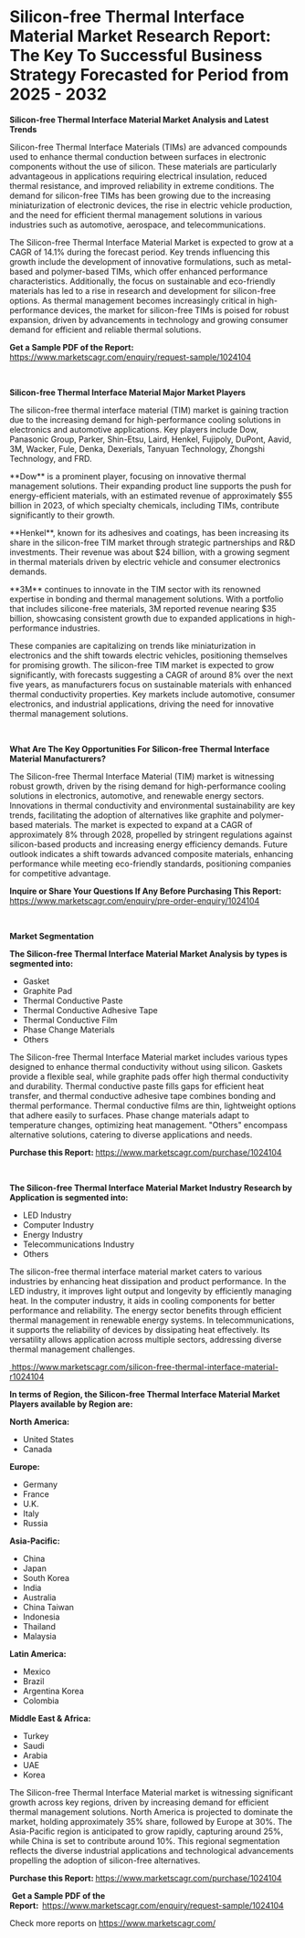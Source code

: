 <p><h1>Silicon-free Thermal Interface Material Market Research Report: The Key To Successful Business Strategy Forecasted for Period from 2025 - 2032</h1></p><p><strong>Silicon-free Thermal Interface Material Market Analysis and Latest Trends</strong></p>
<p><p>Silicon-free Thermal Interface Materials (TIMs) are advanced compounds used to enhance thermal conduction between surfaces in electronic components without the use of silicon. These materials are particularly advantageous in applications requiring electrical insulation, reduced thermal resistance, and improved reliability in extreme conditions. The demand for silicon-free TIMs has been growing due to the increasing miniaturization of electronic devices, the rise in electric vehicle production, and the need for efficient thermal management solutions in various industries such as automotive, aerospace, and telecommunications.</p><p>The Silicon-free Thermal Interface Material Market is expected to grow at a CAGR of 14.1% during the forecast period. Key trends influencing this growth include the development of innovative formulations, such as metal-based and polymer-based TIMs, which offer enhanced performance characteristics. Additionally, the focus on sustainable and eco-friendly materials has led to a rise in research and development for silicon-free options. As thermal management becomes increasingly critical in high-performance devices, the market for silicon-free TIMs is poised for robust expansion, driven by advancements in technology and growing consumer demand for efficient and reliable thermal solutions.</p></p>
<p><strong>Get a Sample PDF of the Report:&nbsp;</strong> <a href="https://www.marketscagr.com/enquiry/request-sample/1024104?utm_campaign=2107&utm_medium=2&utm_source=Github&utm_content=ia&utm_term=12022025&utm_id=silicon-free-thermal-interface-material">https://www.marketscagr.com/enquiry/request-sample/1024104</a></p>
<p>&nbsp;</p>
<p><strong>Silicon-free Thermal Interface Material Major Market Players</strong></p>
<p><p>The silicon-free thermal interface material (TIM) market is gaining traction due to the increasing demand for high-performance cooling solutions in electronics and automotive applications. Key players include Dow, Panasonic Group, Parker, Shin-Etsu, Laird, Henkel, Fujipoly, DuPont, Aavid, 3M, Wacker, Fule, Denka, Dexerials, Tanyuan Technology, Zhongshi Technology, and FRD.</p><p>**Dow** is a prominent player, focusing on innovative thermal management solutions. Their expanding product line supports the push for energy-efficient materials, with an estimated revenue of approximately $55 billion in 2023, of which specialty chemicals, including TIMs, contribute significantly to their growth.</p><p>**Henkel**, known for its adhesives and coatings, has been increasing its share in the silicon-free TIM market through strategic partnerships and R&D investments. Their revenue was about $24 billion, with a growing segment in thermal materials driven by electric vehicle and consumer electronics demands.</p><p>**3M** continues to innovate in the TIM sector with its renowned expertise in bonding and thermal management solutions. With a portfolio that includes silicone-free materials, 3M reported revenue nearing $35 billion, showcasing consistent growth due to expanded applications in high-performance industries.</p><p>These companies are capitalizing on trends like miniaturization in electronics and the shift towards electric vehicles, positioning themselves for promising growth. The silicon-free TIM market is expected to grow significantly, with forecasts suggesting a CAGR of around 8% over the next five years, as manufacturers focus on sustainable materials with enhanced thermal conductivity properties. Key markets include automotive, consumer electronics, and industrial applications, driving the need for innovative thermal management solutions.</p></p>
<p>&nbsp;</p>
<p><strong>What Are The Key Opportunities For Silicon-free Thermal Interface Material Manufacturers?</strong></p>
<p><p>The Silicon-free Thermal Interface Material (TIM) market is witnessing robust growth, driven by the rising demand for high-performance cooling solutions in electronics, automotive, and renewable energy sectors. Innovations in thermal conductivity and environmental sustainability are key trends, facilitating the adoption of alternatives like graphite and polymer-based materials. The market is expected to expand at a CAGR of approximately 8% through 2028, propelled by stringent regulations against silicon-based products and increasing energy efficiency demands. Future outlook indicates a shift towards advanced composite materials, enhancing performance while meeting eco-friendly standards, positioning companies for competitive advantage.</p></p>
<p><strong>Inquire or Share Your Questions If Any Before Purchasing This Report:</strong> <a href="https://www.marketscagr.com/enquiry/pre-order-enquiry/1024104?utm_campaign=2107&utm_medium=2&utm_source=Github&utm_content=ia&utm_term=12022025&utm_id=silicon-free-thermal-interface-material">https://www.marketscagr.com/enquiry/pre-order-enquiry/1024104</a></p>
<p>&nbsp;</p>
<p><strong>Market Segmentation</strong></p>
<p><strong>The Silicon-free Thermal Interface Material Market Analysis by types is segmented into:</strong></p>
<p><ul><li>Gasket</li><li>Graphite Pad</li><li>Thermal Conductive Paste</li><li>Thermal Conductive Adhesive Tape</li><li>Thermal Conductive Film</li><li>Phase Change Materials</li><li>Others</li></ul></p>
<p><p>The Silicon-free Thermal Interface Material market includes various types designed to enhance thermal conductivity without using silicon. Gaskets provide a flexible seal, while graphite pads offer high thermal conductivity and durability. Thermal conductive paste fills gaps for efficient heat transfer, and thermal conductive adhesive tape combines bonding and thermal performance. Thermal conductive films are thin, lightweight options that adhere easily to surfaces. Phase change materials adapt to temperature changes, optimizing heat management. "Others" encompass alternative solutions, catering to diverse applications and needs.</p></p>
<p><strong>Purchase this Report:&nbsp;</strong><a href="https://www.marketscagr.com/purchase/1024104?utm_campaign=2107&utm_medium=2&utm_source=Github&utm_content=ia&utm_term=12022025&utm_id=silicon-free-thermal-interface-material">https://www.marketscagr.com/purchase/1024104</a></p>
<p>&nbsp;</p>
<p><strong>The Silicon-free Thermal Interface Material Market Industry Research by Application is segmented into:</strong></p>
<p><ul><li>LED Industry</li><li>Computer Industry</li><li>Energy Industry</li><li>Telecommunications Industry</li><li>Others</li></ul></p>
<p><p>The silicon-free thermal interface material market caters to various industries by enhancing heat dissipation and product performance. In the LED industry, it improves light output and longevity by efficiently managing heat. In the computer industry, it aids in cooling components for better performance and reliability. The energy sector benefits through efficient thermal management in renewable energy systems. In telecommunications, it supports the reliability of devices by dissipating heat effectively. Its versatility allows application across multiple sectors, addressing diverse thermal management challenges.</p></p>
<p><a href="https://www.marketscagr.com/silicon-free-thermal-interface-material-r1024104?utm_campaign=2107&utm_medium=2&utm_source=Github&utm_content=ia&utm_term=12022025&utm_id=silicon-free-thermal-interface-material">&nbsp;https://www.marketscagr.com/silicon-free-thermal-interface-material-r1024104</a></p>
<p><strong>In terms of Region, the Silicon-free Thermal Interface Material Market Players available by Region are:</strong></p>
<p>
    <p> <strong> North America: </strong>
        <ul>
            <li>United States</li>
            <li>Canada</li>
        </ul>
        </p> 
    <p> <strong> Europe: </strong>
        <ul>
            <li>Germany</li>
            <li>France</li>
            <li>U.K.</li>
            <li>Italy</li>
            <li>Russia</li>
        </ul>
        </p> 
    <p> <strong> Asia-Pacific: </strong>
        <ul>
            <li>China</li>
            <li>Japan</li>
            <li>South Korea</li>
            <li>India</li>
            <li>Australia</li>
            <li>China Taiwan</li>
            <li>Indonesia</li>
            <li>Thailand</li>
            <li>Malaysia</li>
        </ul>
        </p> 
    <p> <strong> Latin America: </strong>
        <ul>
            <li>Mexico</li>
            <li>Brazil</li>
            <li>Argentina Korea</li>
            <li>Colombia</li>
        </ul>
        </p> 
    <p> <strong> Middle East & Africa: </strong>
        <ul>
            <li>Turkey</li>
            <li>Saudi</li>
            <li>Arabia</li>
            <li>UAE</li>
            <li>Korea</li>
        </ul>
    </p>
    </p>
<p><p>The Silicon-free Thermal Interface Material market is witnessing significant growth across key regions, driven by increasing demand for efficient thermal management solutions. North America is projected to dominate the market, holding approximately 35% share, followed by Europe at 30%. The Asia-Pacific region is anticipated to grow rapidly, capturing around 25%, while China is set to contribute around 10%. This regional segmentation reflects the diverse industrial applications and technological advancements propelling the adoption of silicon-free alternatives.</p></p>
<p><strong>Purchase this Report: </strong><a href="https://www.marketscagr.com/purchase/1024104?utm_campaign=2107&utm_medium=2&utm_source=Github&utm_content=ia&utm_term=12022025&utm_id=silicon-free-thermal-interface-material">https://www.marketscagr.com/purchase/1024104</a></p>
<p>&nbsp;<strong>Get a Sample PDF of the Report:&nbsp;&nbsp;</strong><a href="https://www.marketscagr.com/enquiry/request-sample/1024104?utm_campaign=2107&utm_medium=2&utm_source=Github&utm_content=ia&utm_term=12022025&utm_id=silicon-free-thermal-interface-material">https://www.marketscagr.com/enquiry/request-sample/1024104</a></p>
<p><strong></strong></p>
<p>Check more reports on <a href="https://www.marketscagr.com/?utm_campaign=2107&utm_medium=2&utm_source=Github&utm_content=ia&utm_term=12022025&utm_id=silicon-free-thermal-interface-material">https://www.marketscagr.com/</a></p>
